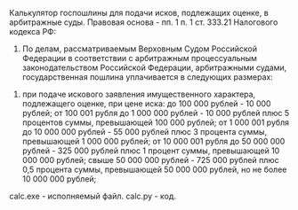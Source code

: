 Калькулятор госпошлины для подачи исков, подлежащих оценке, в арбитражные суды. Правовая основа - пп. 1 п. 1 ст. 333.21 Налогового кодекса РФ:
1. По делам, рассматриваемым Верховным Судом Российской Федерации в соответствии с арбитражным процессуальным законодательством Российской Федерации, арбитражными судами, государственная пошлина уплачивается в следующих размерах:
1) при подаче искового заявления имущественного характера, подлежащего оценке, при цене иска:
до 100 000 рублей - 10 000 рублей;
от 100 001 рубля до 1 000 000 рублей - 10 000 рублей плюс 5 процентов суммы, превышающей 100 000 рублей;
от 1 000 001 рубля до 10 000 000 рублей - 55 000 рублей плюс 3 процента суммы, превышающей 1 000 000 рублей;
от 10 000 001 рубля до 50 000 000 рублей - 325 000 рублей плюс 1 процент суммы, превышающей 10 000 000 рублей;
свыше 50 000 000 рублей - 725 000 рублей плюс 0,5 процента суммы, превышающей 50 000 000 рублей, но не более 10 000 000 рублей;

calc.exe - исполняемый файл. calc.py - код. 
